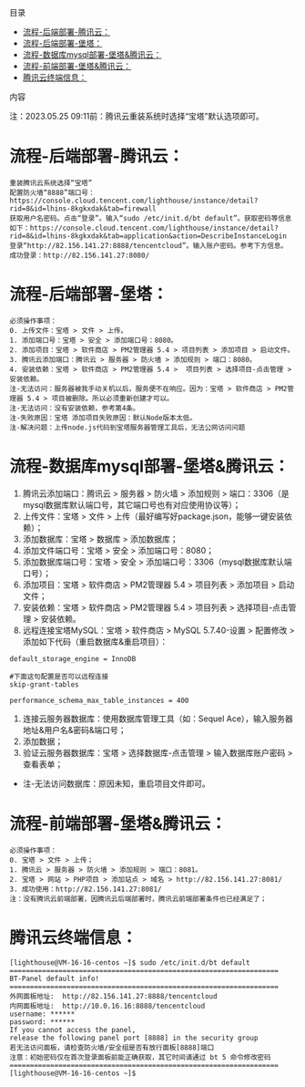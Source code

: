 目录
- [流程-后端部署-腾讯云：](#流程-后端部署-腾讯云)
- [流程-后端部署-堡塔：](#流程-后端部署-堡塔)
- [流程-数据库mysql部署-堡塔\&腾讯云：](#流程-数据库mysql部署-堡塔腾讯云)
- [流程-前端部署-堡塔\&腾讯云：](#流程-前端部署-堡塔腾讯云)
- [腾讯云终端信息：](#腾讯云终端信息)

内容

注：2023.05.25 09:11前：腾讯云重装系统时选择“宝塔”默认选项即可。

# 流程-后端部署-腾讯云：
    
    重装腾讯云系统选择“宝塔”
    配置防火墙“8888”端口号：https://console.cloud.tencent.com/lighthouse/instance/detail?rid=8&id=lhins-8kgkxdak&tab=firewall
    获取用户名密码。点击“登录”。输入“sudo /etc/init.d/bt default”。获取密码等信息如下：https://console.cloud.tencent.com/lighthouse/instance/detail?rid=8&id=lhins-8kgkxdak&tab=application&action=DescribeInstanceLogin
    登录“http://82.156.141.27:8888/tencentcloud”。输入账户密码。参考下方信息。
    成功登录：http://82.156.141.27:8080/

# 流程-后端部署-堡塔：

    必须操作事项：
    0. 上传文件：宝塔 > 文件 > 上传。
    1. 添加端口号：宝塔 > 安全 > 添加端口号：8080。
    2. 添加项目：宝塔 > 软件商店 > PM2管理器 5.4 > 项目列表 > 添加项目 > 启动文件。
    3. 腾讯云添加端口：腾讯云 > 服务器 > 防火墙 > 添加规则 > 端口：8080。
    4. 安装依赖：宝塔 > 软件商店 > PM2管理器 5.4 >  项目列表 > 选择项目-点击管理 > 安装依赖。
    注-无法访问：服务器被我手动关机以后，服务便不在响应。因为：宝塔 > 软件商店 > PM2管理器 5.4 > 项目被删除。所以必须重新创建才可以。
    注-无法访问：没有安装依赖，参考第4条。
    注-失败原因：宝塔 添加项目失败原因：默认Node版本太低。
    注-解决问题：上传node.js代码到宝塔服务器管理工具后，无法公网访问问题

# 流程-数据库mysql部署-堡塔&腾讯云：

1. 腾讯云添加端口：腾讯云 > 服务器 > 防火墙 > 添加规则 > 端口：3306（是mysql数据库默认端口号，其它端口号也有对应使用协议等）；
1. 上传文件：宝塔 > 文件 > 上传（最好编写好package.json，能够一键安装依赖）；
1. 添加数据库：宝塔 > 数据库 > 添加数据库；
1. 添加文件端口号：宝塔 > 安全 > 添加端口号：8080；
1. 添加数据库端口号：宝塔 > 安全 > 添加端口号：3306（mysql数据库默认端口号）；
1. 添加项目：宝塔 > 软件商店 > PM2管理器 5.4 > 项目列表 > 添加项目 > 启动文件；
1. 安装依赖：宝塔 > 软件商店 > PM2管理器 5.4 >  项目列表 > 选择项目-点击管理 > 安装依赖。
1. 远程连接宝塔MySQL：宝塔 > 软件商店 > MySQL 5.7.40-设置 > 配置修改 > 添加如下代码（重启数据库&重启项目）：
```
default_storage_engine = InnoDB

#下面这句配置是否可以远程连接
skip-grant-tables

performance_schema_max_table_instances = 400
```
1. 连接云服务器数据库：使用数据库管理工具（如：Sequel Ace），输入服务器地址&用户名&密码&端口号；
1. 添加数据；
1. 验证云服务器数据库：宝塔 > 选择数据库-点击管理 > 输入数据库账户密码 > 查看表单；
* 注-无法访问数据库：原因未知，重启项目文件即可。


# 流程-前端部署-堡塔&腾讯云：

    必须操作事项：
    0. 宝塔 > 文件 > 上传；
    1. 腾讯云 > 服务器 > 防火墙 > 添加规则 > 端口：8081。
    2. 宝塔 > 网站 > PHP项目 > 添加站点 > 域名 > http://82.156.141.27:8081/
    3. 成功使用：http://82.156.141.27:8081/
    注：没有腾讯云前端部署，因腾讯云后端部署时，腾讯云前端部署条件也已经满足了；
    
# 腾讯云终端信息：

```
[lighthouse@VM-16-16-centos ~]$ sudo /etc/init.d/bt default
==================================================================
BT-Panel default info!
==================================================================
外网面板地址:  http://82.156.141.27:8888/tencentcloud
内网面板地址:  http://10.0.16.16:8888/tencentcloud
username: ******
password: ******
If you cannot access the panel,
release the following panel port [8888] in the security group
若无法访问面板，请检查防火墙/安全组是否有放行面板[8888]端口
注意：初始密码仅在首次登录面板前能正确获取，其它时间请通过 bt 5 命令修改密码
==================================================================
[lighthouse@VM-16-16-centos ~]$ 
```
